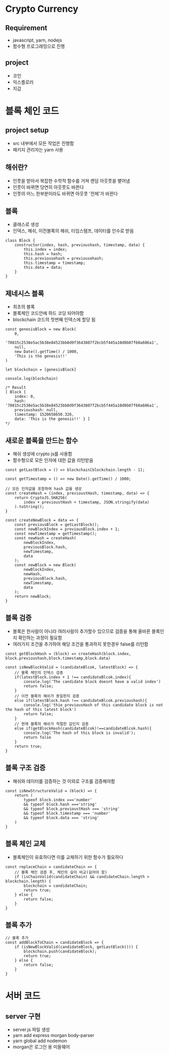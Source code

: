 # Crypto Currency

## Requirement
- javascript, yarn, nodejs
- 함수형 프로그래밍으로 진행

## project
- 코인
- 익스플로러
- 지갑

# 블록 체인 코드

## project setup
- src 내부에서 모든 작업은 진행함
- 패키지 관리자는 yarn 사용

## 해쉬란?
- 인풋을 받아서 복잡한 수학적 함수를 거쳐 랜덤 아웃풋을 뱉어냄
- 인풋이 바뀌면 당연히 아웃풋도 바뀐다
- 인풋의 어느 한부분이라도 바뀌면 아웃풋 '전체'가 바뀐다

## 블록
- 클래스로 생성
- 인덱스, 해쉬, 이전블록의 해쉬, 타임스탬프, 데이터를 인수로 받음

```
class Block {
    constructor(index, hash, previoushash, timestamp, data) {
        this.index = index;
        this.hash = hash;
        this.previousehash = previousehash;
        this.timestamp = timestamp;
        this.data = data;
    }
}
```

## 제네시스 블록
- 최초의 블록
- 블록체인 코드안에 하드 코딩 되어야함
- blockchain 코드의 첫번째 인덱스에 할당 됨

```
const genesisBlock = new Block(
    0,
    '70815c2538e5ac5b38e84523bb0d9f3643807f2bcb5f445a10d0b07f60a606a1',
    null,
    new Date().getTime() / 1000,
    'This is the genesis!!'
)

let blockchain = [genesisBlock]

console.log(blockchain)

/* Result
[ Block {
    index: 0,
    hash: '70815c2538e5ac5b38e84523bb0d9f3643807f2bcb5f445a10d0b07f60a606a1',
    previoushash: null,
    timestamp: 1520658650.326,
    data: 'This is the genesis!!' } ]
*/
```

## 새로운 블록을 만드는 함수
- 해쉬 생성에 crypto js를 사용함
- 함수형으로 모든 인자에 대한 값을 리턴받음

```
const getLastBlock = () => blockchain[blockchain.length - 1];

const getTimestamp = () => new Date().getTime() / 1000;

// 모든 인자값을 포함하여 hash 값을 생성
const createHash = (index, previoustHash, timestamp, data) => {
    return CryptoJS.SHA256(
        index + previoustHash + timestamp, JSON.stringify(data)
    ).toString();
}

const createNewBlock = data => {
    const previousBlock = getLastBlock();
    const newBlockIndex = previousBlock.index + 1;
    const newTimestamp = getTimestamp();
    const newHash = createHash(
        newBlockIndex, 
        previousBlock.hash, 
        newTimestamp,
        data
    );
    const newBlock = new Block(
        newBlockIndex, 
        newHash, 
        previousBlock.hash,
        newTimestamp,
        data
    );
    return newBlock;
}
```

## 블록 검증
- 블록은 한사람이 아니라 여러사람이 추가할수 있으므로 검증을 통해 올바른 블록인지 확인하는 과정이 필요함
- 여러가지 조건을 추가하여 해당 조건을 통과하지 못한경우 false를 리턴함
```
const getBlockHash = (block) => createHash(block.index, block.previoushash,block.timestamp,block.data)

const isNewBlockValid = (candidateBlcok, latestBlock) => {
    // 블록 체인의 인덱스 검증
    if(latestBlock.index + 1 !== candidateBlcok.index){
        console.log('The candidate block doesnt have a valid index')
        return false;
    }
    // 이전 블록의 해쉬가 동일한지 검증 
    else if(latestBlock.hash !== candidateBlcok.previoushash){
        console.log('thie previousHash of this candidate block is not the hash of this latest block')
        return false;
    }
    // 현재 블록의 해쉬가 적절한 값인지 검증
    else if(getBlockHash(candidateBlcok)!==candidateBlcok.hash){
        console.log('The hash of this block is invalid');
        return false
    }
    return true;
}
```

## 블록 구조 검증
- 해쉬와 데이터를 검증하는 것 이외로 구조를 검증해야함

```
const isNewStructureValid = (block) => {
    return (
        typeof block.index ==='number' 
        && typeof block.hash ==='string' 
        && typeof block.previoustHash === 'string'
        && typeof block.timestamp === 'number' 
        && typeof block.data === 'string'
    )
}
```


## 블록 체인 교체
- 블록체인이 유효하다면 이를 교체하기 위한 함수가 필요하다


```
const replaceChain = candidateChain => {
    // 블록 체인 검증 후, 체인의 길이 비교(길어야 함)
    if (isChainValid(candidateChain) && candidateChain.length > blockchain.length) {
        blockchain = candidateChain;
        return true;
    } else {
        return false;
    }
}
```

## 블록 추가

```
// 블록 추가
const addBlockToChain = candidateBlock => {
    if (isNewBlockValid(candidateBlock, getLastBlock())) {
        blockchain.push(candidateBlock);
        return true;
    } else {
        return false;
    }
}
```

# 서버 코드

## server 구현
- server.js 파일 생성
- yarn add express morgan body-parser
- yarn global add nodemon
- morgan은 로그인 용 미들웨어